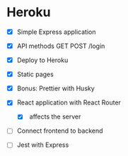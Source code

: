 Heroku
=====

* [x] Simple Express application
* [x] API methods GET POST /login
* [x] Deploy to Heroku
* [x] Static pages
* [x] Bonus: Prettier with Husky
* [x] React application with React Router
  * [x] <BrowserRouter /> affects the server
* [ ] Connect frontend to backend
* [ ] Jest with Express

